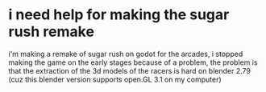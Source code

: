 # i need help for making the sugar rush remake

i'm making a remake of sugar rush on godot for the arcades, i stopped making the game on the early stages because of a problem, the problem is that the extraction of the 3d models of the racers is hard on blender 2.79 (cuz this blender version supports open.GL 3.1 on my computer)
